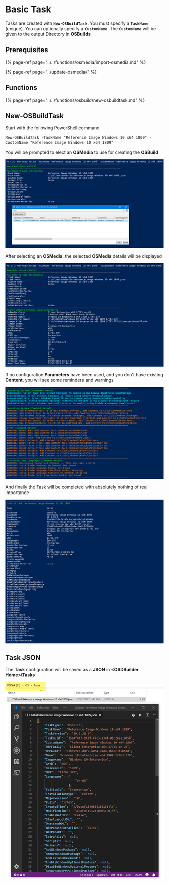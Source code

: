 # Basic Task

Tasks are created with **`New-OSBuildTask`**.  You must specify a **`TaskName`** \(unique\).  You can optionally specify a **`CustomName`**.  The **`CustomName`** will be given to the output Directory in **OSBuilds**

## Prerequisites

{% page-ref page="../../functions/osmedia/import-osmedia.md" %}

{% page-ref page="../update-osmedia/" %}

## Functions

{% page-ref page="../../functions/osbuild/new-osbuildtask.md" %}

## **New-OSBuildTask**

Start with the following PowerShell command

```text
New-OSBuildTask -TaskName "Reference Image Windows 10 x64 1809" -CustomName "Reference Image Windows 10 x64 1809"
```

You will be prompted to elect an **OSMedia** to use for creating the **OSBuild**

![](../../../../.gitbook/assets/image%20%28159%29.png)

After selecting an **OSMedia**, the selected **OSMedia** details will be displayed

![](../../../../.gitbook/assets/image%20%2835%29.png)

If no configuration **Parameters** have been used, and you don't have existing **Content**, you will see some reminders and warnings

![](../../../../.gitbook/assets/image%20%28106%29.png)

And finally the Task will be completed with absolutely nothing of real importance

![](../../../../.gitbook/assets/image%20%28221%29.png)

## Task JSON

The **Task** configuration will be saved as a **JSON** in **&lt;OSDBuilder Home&gt;\Tasks**

![](../../../../.gitbook/assets/image%20%2858%29.png)



